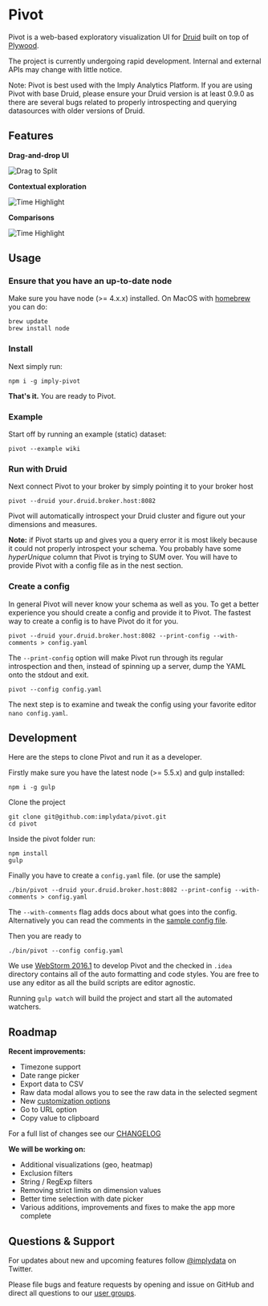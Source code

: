 # Pivot

Pivot is a web-based exploratory visualization UI for [Druid](https://github.com/druid-io/druid) built on top of 
[Plywood](https://github.com/implydata/plywood). 

The project is currently undergoing rapid development.
Internal and external APIs may change with little notice.

Note: Pivot is best used with the Imply Analytics Platform.
If you are using Pivot with base Druid, please ensure your Druid version is at least 0.9.0 as there are several bugs related to properly introspecting and querying datasources with older versions of Druid.

## Features

**Drag-and-drop UI**

![Drag to Split](https://github.com/implydata/pivot/raw/master/assets/images/drag-and-drop.gif)

**Contextual exploration**

![Time Highlight](https://github.com/implydata/pivot/raw/master/assets/images/explore.gif)

**Comparisons**

![Time Highlight](https://github.com/implydata/pivot/raw/master/assets/images/compare.gif)

## Usage

### Ensure that you have an up-to-date node

Make sure you have node (>= 4.x.x) installed. On MacOS with [homebrew](http://brew.sh/) you can do:

```
brew update
brew install node
```

### Install

Next simply run:

```
npm i -g imply-pivot
```

**That's it.** You are ready to Pivot.


### Example

Start off by running an example (static) dataset:

```
pivot --example wiki
```

### Run with Druid

Next connect Pivot to your broker by simply pointing it to your broker host

```
pivot --druid your.druid.broker.host:8082
```

Pivot will automatically introspect your Druid cluster and figure out your dimensions and measures.

**Note:** if Pivot starts up and gives you a query error it is most likely because it could not properly introspect your schema.
You probably have some *hyperUnique* column that Pivot is trying to SUM over.
You will have to provide Pivot with a config file as in the nest section.   

### Create a config

In general Pivot will never know your schema as well as you.
To get a better experience you should create a config and provide it to Pivot.
The fastest way to create a config is to have Pivot do it for you.

```
pivot --druid your.druid.broker.host:8082 --print-config --with-comments > config.yaml
```

The `--print-config` option will make Pivot run through its regular introspection and then, instead of spinning up a server, dump the YAML onto the stdout and exit.  

```
pivot --config config.yaml
```

The next step is to examine and tweak the config using your favorite editor `nano config.yaml`.

## Development

Here are the steps to clone Pivot and run it as a developer. 

Firstly make sure you have the latest node (>= 5.5.x) and gulp installed:

```
npm i -g gulp
```

Clone the project

```
git clone git@github.com:implydata/pivot.git
cd pivot
```

Inside the pivot folder run:

```
npm install
gulp
```

Finally you have to create a `config.yaml` file. (or use the sample)

```
./bin/pivot --druid your.druid.broker.host:8082 --print-config --with-comments > config.yaml
```

The `--with-comments` flag adds docs about what goes into the config.
Alternatively you can read the comments in the [sample config file](/config.yaml.sample).

Then you are ready to

```
./bin/pivot --config config.yaml
```

We use [WebStorm 2016.1](https://www.jetbrains.com/webstorm/) to develop Pivot and the checked in `.idea` directory contains
all of the auto formatting and code styles. You are free to use any editor as all the build scripts are editor agnostic.

Running `gulp watch` will build the project and start all the automated watchers.

## Roadmap

**Recent improvements:**

- Timezone support
- Date range picker
- Export data to CSV
- Raw data modal allows you to see the raw data in the selected segment
- New [customization options](https://github.com/implydata/pivot/blob/master/docs/configuration.md#customization)
- Go to URL option
- Copy value to clipboard

For a full list of changes see our [CHANGELOG](CHANGELOG.md)

**We will be working on:**

- Additional visualizations (geo, heatmap)
- Exclusion filters
- String / RegExp filters
- Removing strict limits on dimension values
- Better time selection with date picker
- Various additions, improvements and fixes to make the app more complete

## Questions & Support

For updates about new and upcoming features follow [@implydata](https://twitter.com/implydata) on Twitter.
                             
Please file bugs and feature requests by opening and issue on GitHub and direct all questions to our [user groups](https://groups.google.com/forum/#!forum/imply-user-group).
